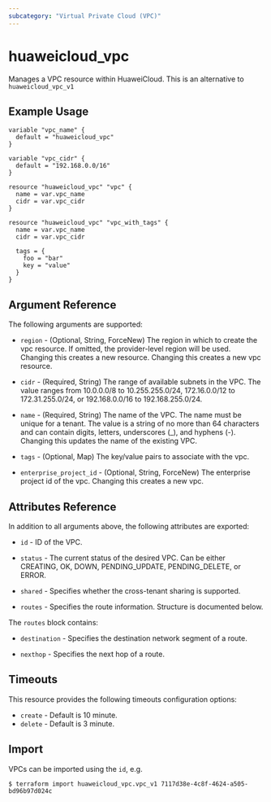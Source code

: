 ```yaml
---
subcategory: "Virtual Private Cloud (VPC)"
---
```


# huaweicloud\_vpc

Manages a VPC resource within HuaweiCloud.
This is an alternative to `huaweicloud_vpc_v1`

## Example Usage

```hcl
variable "vpc_name" {
  default = "huaweicloud_vpc"
}

variable "vpc_cidr" {
  default = "192.168.0.0/16"
}

resource "huaweicloud_vpc" "vpc" {
  name = var.vpc_name
  cidr = var.vpc_cidr
}

resource "huaweicloud_vpc" "vpc_with_tags" {
  name = var.vpc_name
  cidr = var.vpc_cidr

  tags = {
    foo = "bar"
    key = "value"
  }
}

```

## Argument Reference

The following arguments are supported:

* `region` - (Optional, String, ForceNew) The region in which to create the vpc resource. If omitted, the provider-level region will be used. Changing this creates a new resource. Changing this creates a new vpc resource.

* `cidr` - (Required, String) The range of available subnets in the VPC. The value ranges from 10.0.0.0/8 to 10.255.255.0/24, 172.16.0.0/12 to 172.31.255.0/24, or 192.168.0.0/16 to 192.168.255.0/24.

* `name` - (Required, String) The name of the VPC. The name must be unique for a tenant. The value is a string of no more than 64 characters and can contain digits, letters, underscores (_), and hyphens (-). Changing this updates the name of the existing VPC.

* `tags` - (Optional, Map) The key/value pairs to associate with the vpc.

* `enterprise_project_id` - (Optional, String, ForceNew) The enterprise project id of the vpc. Changing this creates a new vpc.

## Attributes Reference

In addition to all arguments above, the following attributes are exported:

* `id` -  ID of the VPC.

* `status` - The current status of the desired VPC. Can be either CREATING, OK, DOWN, PENDING_UPDATE, PENDING_DELETE, or ERROR.

* `shared` - Specifies whether the cross-tenant sharing is supported.

* `routes` - Specifies the route information. Structure is documented below.

The `routes` block contains:

* `destination` - Specifies the destination network segment of a route.

* `nexthop` - Specifies the next hop of a route.

## Timeouts
This resource provides the following timeouts configuration options:
- `create` - Default is 10 minute.
- `delete` - Default is 3 minute.

## Import

VPCs can be imported using the `id`, e.g.

```
$ terraform import huaweicloud_vpc.vpc_v1 7117d38e-4c8f-4624-a505-bd96b97d024c
```
